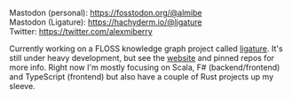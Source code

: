 Mastodon (personal): https://fosstodon.org/@almibe
<br>Mastodon (Ligature): https://hachyderm.io/@ligature
<br>Twitter: https://twitter.com/alexmiberry

Currently working on a FLOSS knowledge graph project called [ligature](https://ligature.dev).
It's still under heavy development, but see the [website](https://ligature.dev) and pinned repos for more info.
Right now I'm mostly focusing on Scala, F# (backend/frontend) and TypeScript (frontend) but also have a couple of Rust projects up my sleeve.
